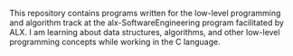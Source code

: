 This repository contains programs written for the low-level programming and algorithm track at the alx-SoftwareEngineering program facilitated by ALX. I am learning about data structures, algorithms, and other low-level programming concepts while working in the C language.
